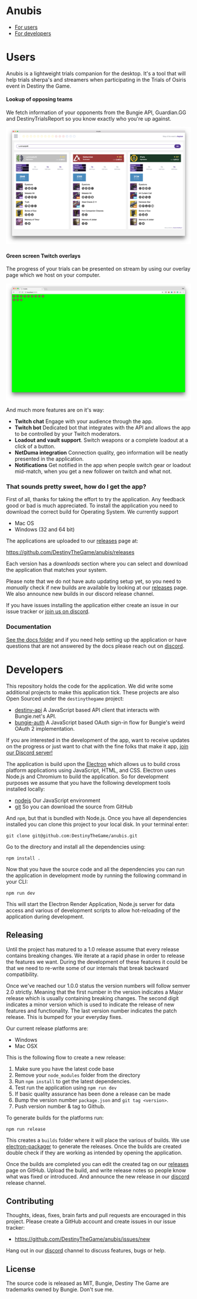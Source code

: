 # Anubis

- [For users](#Users)
- [For developers](#developers)

# Users

Anubis is a lightweight trials companion for the desktop. It's a tool that will
help trials sherpa's and streamers when participating in the Trials of Osiris
event in Destiny the Game.

#### Lookup of opposing teams

We fetch information of your opponents from the Bungie API, Guardian.GG and
DestinyTrialsReport so you know exactly who you're up against.

![](/docs/screenshots/lookup.png)


#### Green screen Twitch overlays

The progress of your trials can be presented on stream by using our overlay
page which we host on your computer. 

![](/docs/screenshots/overlay.png)


And much more features are on it's way:

- **Twitch chat** Engage with your audience through the app.
- **Twitch bot** Dedicated bot that integrates with the API and allows the app
  to be controlled by your Twitch moderators.
- **Loadout and vault support**. Switch weapons or a complete loadout at a click
  of a button.
- **NetDuma integration** Connection quality, geo information will be neatly
  presented in the application.
- **Notifications** Get notified in the app when people switch gear or loadout
  mid-match, when you get a new follower on twitch and what not.

### That sounds pretty sweet, how do I get the app?

First of all, thanks for taking the effort to try the application. Any feedback
good or bad is much appreciated. To install the application you need to download
the correct build for Operating System. We currently support

- Mac OS
- Windows (32 and 64 bit)

The applications are uploaded to our [releases] page at:

https://github.com/DestinyTheGame/anubis/releases

Each version has a *downloads* section where you can select and download the
application that matches your system. 

Please note that we do not have auto updating setup yet, so you need to
*manually* check if new builds are available by looking at our
[releases][releases] page. We also announce new builds in our discord release
channel.

If you have issues installing the application either create an issue in our
issue tracker or [join us on discord][discord].

### Documentation

[See the docs folder](/docs) and if you need help setting up the application or
have questions that are not answered by the docs please reach out on [discord].

# Developers

This repository holds the code for the application. We did write some
additional projects to make this application tick. These projects are also Open
Sourced under the `destinythegame` project:

- [destiny-api][destiny-api] A JavaScript based API client that interacts with Bungie.net's API.
- [bungie-auth][bungie-auth] A JavaScript based OAuth sign-in flow for Bungie's weird OAuth 2 implementation.

If you are interested in the development of the app, want to receive updates on
the progress or just want to chat with the fine folks that make it app, [join our
Discord server!][discord]

The application is build upon the [Electron][electron] which allows us
to build cross platform applications using JavaScript, HTML, and CSS. Electron
uses Node.js and Chromium to build the application. So for development purposes
we assume that you have the following development tools installed locally:

- [nodejs][nodejs] Our JavaScript environment
- [git][git] So you can download the source from GitHub

And `npm`, but that is bundled with Node.js. Once you have all dependencies
installed you can clone this project to your local disk. In your terminal enter:

```
git clone git@github.com:DestinyTheGame/anubis.git
```

Go to the directory and install all the dependencies using:

```
npm install .
```

Now that you have the source code and all the dependencies you can run the
application in development mode by running the following command in your CLI:

```
npm run dev
```

This will start the Electron Render Application, Node.js server for data access
and various of development scripts to allow hot-reloading of the application
during development.

## Releasing

Until the project has matured to a 1.0 release assume that every release
contains breaking changes. We iterate at a rapid phase in order to release the
features we want. During the development of these features it could be that we
need to re-write some of our internals that break backward compatibility.

Once we've reached our 1.0.0 status the version numbers will follow semver 2.0
strictly. Meaning that the first number in the version indicates a Major
release which is usually containing breaking changes. The second digit
indicates a minor version which is used to indicate the release of new features
and functionality. The last version number indicates the patch release. This is
bumped for your everyday fixes.

Our current release platforms are:

- Windows
- Mac OSX

This is the following flow to create a new release:

1. Make sure you have the latest code base
2. Remove your `node_modules` folder from the directory
3. Run `npm install` to get the latest dependencies.
4. Test run the application using `npm run dev`
5. If basic quality assurance has been done a release can be made
6. Bump the version number `package.json` and `git tag <version>`.
7. Push version number & tag to Github.

To generate builds for the platforms run:

```
npm run release
```

This creates a `builds` folder where it will place the various of builds. We use
[electron-packager][packager] to generate the releases. Once the builds are
created double check if they are working as intended by opening the application.

Once the builds are completed you can edit the created tag on our [releases]
page on GitHub. Upload the build, and write release notes so people know what
was fixed or introduced. And announce the new release in our [discord][discord]
release channel.

## Contributing

Thoughts, ideas, fixes, brain farts and pull requests are encouraged in this
project. Please create a GitHub account and create issues in our issue tracker:

- https://github.com/DestinyTheGame/anubis/issues/new

Hang out in our [discord] channel to discuss features, bugs or help.

## License

The source code is released as MIT, Bungie, Destiny The Game are trademarks
owned by Bungie. Don't sue me.

[discord]: https://discord.gg/kXn2NmQ
[electron]: http://electron.atom.io/
[nodejs]: http://electron.atom.io/
[git]: http://electron.atom.io/
[destiny-api]: https://github.com/DestinyTheGame/destiny-api
[bungie-auth]: https://github.com/DestinyTheGame/bungie-auth
[releases]: https://github.com/DestinyTheGame/anubis/releases
[packager]: https://github.com/electron-userland/electron-packager
